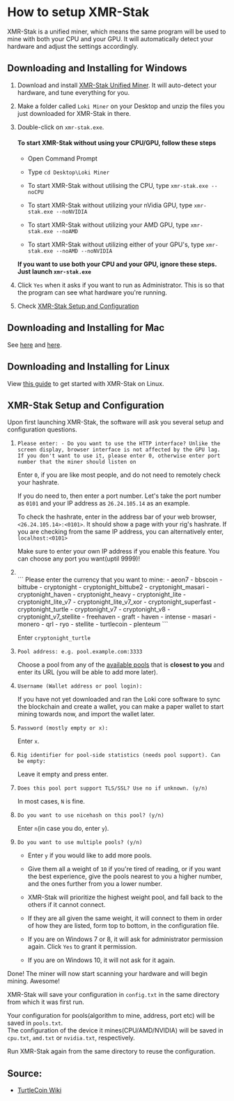 # How to setup XMR-Stak

XMR-Stak is a unified miner, which means the same program will be used to mine with both your CPU and your GPU. It will automatically detect your hardware and adjust the settings accordingly.

## Downloading and Installing for Windows

1. Download and install [XMR-Stak Unified Miner](https://github.com/fireice-uk/xmr-stak/releases/latest). It will auto-detect your hardware, and tune everything for you.

2. Make a folder called `Loki Miner` on your Desktop and unzip the files you just downloaded for XMR-Stak in there.

3. Double-click on `xmr-stak.exe`.

    #### To start XMR-Stak without using your CPU/GPU, follow these steps <a name= "#xmr-stak-no-cpu-gpu"> </a>

    - Open Command Prompt

    - Type `cd Desktop\Loki Miner`

    - To start XMR-Stak without utilising the CPU, type `xmr-stak.exe --noCPU`

    - To start XMR-Stak without utilizing your nVidia GPU, type `xmr-stak.exe --noNVIDIA`

    - To start XMR-Stak without utilizing your AMD GPU, type `xmr-stak.exe --noAMD`

    - To start XMR-Stak without utilizing either of your GPU's, type `xmr-stak.exe --noAMD --noNVIDIA`

    **If you want to use both your CPU and your GPU, ignore these steps. Just launch `xmr-stak.exe`**

4. Click `Yes` when it asks if you want to run as Administrator. This is so that the program can see what hardware you're running.

5. Check [XMR-Stak Setup and Configuration](#setup-and-config)

## Downloading and Installing for Mac

See [here](https://github.com/fireice-uk/xmr-stak/blob/master/doc/compile.md) and [here](https://github.com/fireice-uk/xmr-stak/blob/master/doc/compile_macOS.md).

## Downloading and Installing for Linux

View [this guide](XMR-Stak-Linux-Guide.md) to get started with XMR-Stak on Linux.

## XMR-Stak Setup and Configuration<a name="setup-and-config"></a>

Upon first launching XMR-Stak, the software will ask you several setup and configuration questions.
<ol>
<li><code>Please enter: - Do you want to use the HTTP interface? Unlike the     screen display, browser interface is not affected by the GPU lag. If you don't want to use it, please enter 0, otherwise enter port number that the miner should listen on</code></li>

Enter `0`, if you are like most people, and do not need to remotely check your hashrate.

If you do need to, then enter a port number.
Let's take the port number as `0101` and your IP address as `26.24.105.14` as an example.

To check the hashrate, enter in the address bar of your web browser, `<26.24.105.14>:<0101>`. It should show a page with your rig's hashrate.
If you are checking from the same IP address, you can alternatively enter, `localhost:<0101>`

Make sure to enter your own IP address if you enable this feature. You can choose any port you want(uptil 9999)!

<li></li>
```
   Please enter the currency that you want to mine:
        - aeon7
        - bbscoin
        - bittube
        - cryptonight
        - cryptonight_bittube2
        - cryptonight_masari
        - cryptonight_haven
        - cryptonight_heavy
        - cryptonight_lite
        - cryptonight_lite_v7
        - cryptonight_lite_v7_xor
        - cryptonight_superfast
        - cryptonight_turtle
        - cryptonight_v7
        - cryptonight_v8
        - cryptonight_v7_stellite
        - freehaven
        - graft
        - haven
        - intense
        - masari
        - monero
        - qrl
        - ryo
        - stellite
        - turtlecoin
        - plenteum
```

Enter `cryptonight_turtle`

<li><code>Pool address: e.g. pool.example.com:3333</code></li>

Choose a pool from any of the [available pools](../MiningOverview/#pools) that is **closest to you** and enter its URL (you will be able to add more later).

<li><code>Username (Wallet address or pool login):</code></li>

If you have not yet downloaded and ran the Loki core software to sync the blockchain and create a wallet, you can make a paper wallet to start mining towards now, and import the wallet later.

<li><code>Password (mostly empty or x):</code></li>

Enter `x`.

<li><code>Rig identifier for pool-side statistics (needs pool support). Can be empty:</code></li>

Leave it empty and press enter.

<li><code>Does this pool port support TLS/SSL? Use no if unknown. (y/n)</code></li>

In most cases, `N` is fine.

<li><code>Do you want to use nicehash on this pool? (y/n)</code></li>

Enter `n`(in case you do, enter `y`).

<li><code>Do you want to use multiple pools? (y/n)</code></li> 

* Enter `y` if you would like to add more pools.

* Give them all a weight of `10` if you're tired of reading, or if you want the best experience, give the pools nearest to you a higher number, and the ones further from you a lower number.  

* XMR-Stak will prioritize the highest weight pool, and fall back to the others if it cannot connect.

* If they are all given the same weight, it will connect to them in order of how they are listed, form top to bottom, in the configuration file.

* If you are on Windows 7 or 8, it will ask for administrator permission again. Click `Yes` to grant it permission.

* If you are on Windows 10, it will not ask for it again.
</ol>

Done! The miner will now start scanning your hardware and will begin mining. Awesome!

XMR-Stak will save your configuration in `config.txt`  in the same directory from which it was first run.  

Your configuration for pools(algorithm to mine, address, port etc) will be saved in `pools.txt`.  
The configuration of the device it mines(CPU/AMD/NVIDIA) will be saved in `cpu.txt`, `amd.txt` or `nvidia.txt`, respectively.

Run XMR-Stak again from the same directory to reuse the configuration.

## Source:
- [TurtleCoin Wiki](https://docs.turtlecoin.lol/guides/mining/xmrig-guide/)